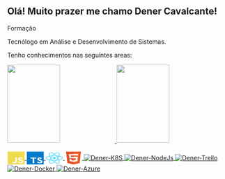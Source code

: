 ## Olá! Muito prazer me chamo Dener Cavalcante!

Formação

Tecnólogo em Análise e Desenvolvimento de Sistemas.


Tenho conhecimentos nas seguintes areas: 

 <div>
  <a href="https://github.com/DenerCavalcante">
  <img height="180em" width="49%" src="https://github-readme-stats.vercel.app/api?username=DenerCavalcante&show_icons=true&theme=radical&include_all_commits=true&count_private=true"/> <img height="180em" width="49%" src="https://github-readme-stats.vercel.app/api/top-langs/?username=DenerCavalcante&layout=compact&langs_count=7&theme=radical"/>
</div>
<div style="display: inline_block"><br>
  <img align="center" alt="Dener-Js" height="30" width="40" src="https://raw.githubusercontent.com/devicons/devicon/master/icons/javascript/javascript-plain.svg">
  <img align="center" alt="Dener-Ts" height="30" width="40" src="https://raw.githubusercontent.com/devicons/devicon/master/icons/typescript/typescript-plain.svg">
  <img align="center" alt="Dener-React" height="30" width="40" src="https://raw.githubusercontent.com/devicons/devicon/master/icons/react/react-original.svg">
  <img align="center" alt="Dener-HTML" height="30" width="40" src="https://raw.githubusercontent.com/devicons/devicon/master/icons/html5/html5-original.svg">
  <img align="center" alt="Dener-K8S" height="30" width="40" src="https://cdn.jsdelivr.net/gh/devicons/devicon/icons/kubernetes/kubernetes-plain.svg">
  <img align="center" alt="Dener-NodeJs" height="30" width="40" src="https://cdn.jsdelivr.net/gh/devicons/devicon/icons/nodejs/nodejs-original.svg">
  <img align="center" alt="Dener-Trello" height="30" width="40" src="https://cdn.jsdelivr.net/gh/devicons/devicon/icons/trello/trello-plain.svg">
  <img align="center" alt="Dener-Docker" height="30" width="40" src="https://cdn.jsdelivr.net/gh/devicons/devicon/icons/docker/docker-original.svg">
  <img align="center" alt="Dener-Azure" height="30" width="40" src="https://cdn.jsdelivr.net/gh/devicons/devicon/icons/azure/azure-original.svg">
 </div>

